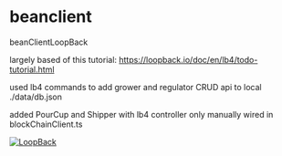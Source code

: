 # beanclient
beanClientLoopBack

largely based of this tutorial:
https://loopback.io/doc/en/lb4/todo-tutorial.html

used lb4 commands to add grower and regulator CRUD api to local ./data/db.json

added PourCup and Shipper with
lb4 controller only
manually wired in blockChainClient.ts


[![LoopBack](https://github.com/strongloop/loopback-next/raw/master/docs/site/imgs/branding/Powered-by-LoopBack-Badge-(blue)-@2x.png)](http://loopback.io/)
